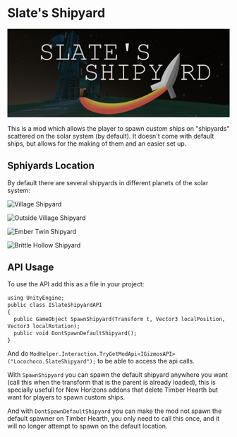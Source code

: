 # Slate's Shipyard

 ![Slate's Shipyard](pictures/slatesShipyard.png)

This is a mod which allows the player to spawn custom ships on "shipyards" scattered on the solar system (by default). It doesn't come with default ships, but allows for the making of them and an easier set up.

## Sphiyards Location
By default there are several shipyards in different planets of the solar system:

 ![Village Shipyard](pictures/launchPadSpawner.png)
 
 ![Outside Village Shipyard](pictures/outsideVillageSpawner.png)
 
 ![Ember Twin Shipyard](pictures/htSpawner.png)
 
 ![Brittle Hollow Shipyard](pictures/bhSpawner.png)

## API Usage
To use the API add this as a file in your project:
```Csharp
using UnityEngine;
public class ISlateShipyardAPI 
{
  public GameObject SpawnShipyard(Transform t, Vector3 localPosition, Vector3 localRotation);
  public void DontSpawnDefaultShipyard();
}
```
And do `ModHelper.Interaction.TryGetModApi<IGizmosAPI>("Locochoco.SlateShipyard");` to be able to access the api calls. 

With `SpawnShipyard` you can spawn the default shipyard anywhere you want (call this when the transform that is the parent is already loaded), this is specially usefull for New Horizons addons that delete Timber Hearth but want for players to spawn custom ships. 

And with `DontSpawnDefaultShipyard` you can make the mod not spawn the default spawner on Timber Hearth, you only need to call this once, and it will no longer attempt to spawn on the default location.
